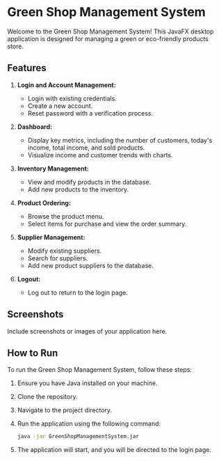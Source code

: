 # Green Shop Management System

Welcome to the Green Shop Management System! This JavaFX desktop application is designed for managing a green or eco-friendly products store.

## Features

1. **Login and Account Management:**
    - Login with existing credentials.
    - Create a new account.
    - Reset password with a verification process.

2. **Dashboard:**
    - Display key metrics, including the number of customers, today's income, total income, and sold products.
    - Visualize income and customer trends with charts.

3. **Inventory Management:**
    - View and modify products in the database.
    - Add new products to the inventory.

4. **Product Ordering:**
    - Browse the product menu.
    - Select items for purchase and view the order summary.

5. **Supplier Management:**
    - Modify existing suppliers.
    - Search for suppliers.
    - Add new product suppliers to the database.

6. **Logout:**
    - Log out to return to the login page.

## Screenshots

Include screenshots or images of your application here.

## How to Run

To run the Green Shop Management System, follow these steps:

1. Ensure you have Java installed on your machine.
2. Clone the repository.
3. Navigate to the project directory.
4. Run the application using the following command:

    ```bash
    java -jar GreenShopManagementSystem.jar
    ```

5. The application will start, and you will be directed to the login page.
